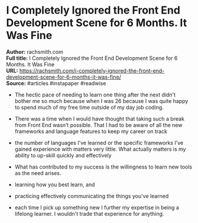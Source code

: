 # I Completely Ignored the Front End Development Scene for 6 Months. It Was Fine

**Author:** rachsmith.com  
**Full title:** I Completely Ignored the Front End Development Scene for 6 Months. It Was Fine  
**URL:** https://rachsmith.com/i-completely-ignored-the-front-end-development-scene-for-6-months-it-was-fine/  
**Source:** #articles #instapaper #readwise

- The hectic pace of needing to learn one thing after the next didn't bother me so much because when I was 26 because I was quite happy to spend much of my free time outside of my day job coding. 
   
- There was a time when I would have thought that taking such a break from Front End wasn’t possible. That I had to be aware of all the new frameworks and language features to keep my career on track 
   
- the number of languages I’ve learned or the specific frameworks I’ve gained experience with matters very little. What actually matters is my ability to up-skill quickly and effectively 
   
- What has contributed to my success is the willingness to learn new tools as the need arises. 
   
- learning how you best learn, and 
   
- practicing effectively communicating the things you've learned 
   
- each time I pick up something new I further my expertise in being a lifelong learner. I wouldn't trade that experience for anything. 
   
